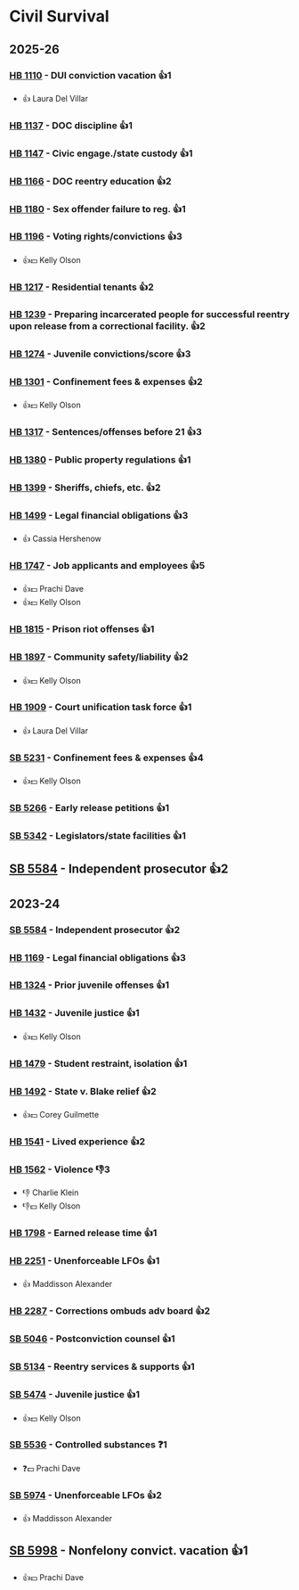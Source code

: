 # Civil Survival
## 2025-26

### [HB 1110](/bill/2025-26/hb/1110/) - DUI conviction vacation 👍1  
* 👍 Laura Del Villar

### [HB 1137](/bill/2025-26/hb/1137/) - DOC discipline 👍1  

### [HB 1147](/bill/2025-26/hb/1147/) - Civic engage./state custody 👍1  

### [HB 1166](/bill/2025-26/hb/1166/) - DOC reentry education 👍2  

### [HB 1180](/bill/2025-26/hb/1180/) - Sex offender failure to reg. 👍1  

### [HB 1196](/bill/2025-26/hb/1196/) - Voting rights/convictions 👍3  
* 👍💵 Kelly Olson

### [HB 1217](/bill/2025-26/hb/1217/) - Residential tenants 👍2  

### [HB 1239](/bill/2025-26/hb/1239/) - Preparing incarcerated people for successful reentry upon release from a correctional facility. 👍2  

### [HB 1274](/bill/2025-26/hb/1274/) - Juvenile convictions/score 👍3  

### [HB 1301](/bill/2025-26/hb/1301/) - Confinement fees & expenses 👍2  
* 👍💵 Kelly Olson

### [HB 1317](/bill/2025-26/hb/1317/) - Sentences/offenses before 21 👍3  

### [HB 1380](/bill/2025-26/hb/1380/) - Public property regulations 👍1  

### [HB 1399](/bill/2025-26/hb/1399/) - Sheriffs, chiefs, etc. 👍2  

### [HB 1499](/bill/2025-26/hb/1499/) - Legal financial obligations 👍3  
* 👍 Cassia Hershenow

### [HB 1747](/bill/2025-26/hb/1747/) - Job applicants and employees 👍5  
* 👍💵 Prachi Dave
* 👍💵 Kelly Olson

### [HB 1815](/bill/2025-26/hb/1815/) - Prison riot offenses 👍1  

### [HB 1897](/bill/2025-26/hb/1897/) - Community safety/liability 👍2  
* 👍💵 Kelly Olson

### [HB 1909](/bill/2025-26/hb/1909/) - Court unification task force 👍1  
* 👍 Laura Del Villar

### [SB 5231](/bill/2025-26/sb/5231/) - Confinement fees & expenses 👍4  
* 👍💵 Kelly Olson

### [SB 5266](/bill/2025-26/sb/5266/) - Early release petitions 👍1  

### [SB 5342](/bill/2025-26/sb/5342/) - Legislators/state facilities 👍1  

## [SB 5584](/bill/2025-26/sb/5584/) - Independent prosecutor 👍2  

## 2023-24

### [SB 5584](/bill/2023-24/sb/5584/) - Independent prosecutor 👍2  

### [HB 1169](/bill/2023-24/hb/1169/) - Legal financial obligations 👍3  

### [HB 1324](/bill/2023-24/hb/1324/) - Prior juvenile offenses 👍1  

### [HB 1432](/bill/2023-24/hb/1432/) - Juvenile justice 👍1  
* 👍💵 Kelly Olson

### [HB 1479](/bill/2023-24/hb/1479/) - Student restraint, isolation 👍1  

### [HB 1492](/bill/2023-24/hb/1492/) - State v. Blake relief 👍2  
* 👍💵 Corey Guilmette

### [HB 1541](/bill/2023-24/hb/1541/) - Lived experience 👍2  

### [HB 1562](/bill/2023-24/hb/1562/) - Violence  👎3 
* 👎 Charlie Klein
* 👎💵 Kelly Olson

### [HB 1798](/bill/2023-24/hb/1798/) - Earned release time 👍1  

### [HB 2251](/bill/2023-24/hb/2251/) - Unenforceable LFOs 👍1  
* 👍 Maddisson Alexander

### [HB 2287](/bill/2023-24/hb/2287/) - Corrections ombuds adv board 👍2  

### [SB 5046](/bill/2023-24/sb/5046/) - Postconviction counsel 👍1  

### [SB 5134](/bill/2023-24/sb/5134/) - Reentry services & supports 👍1  

### [SB 5474](/bill/2023-24/sb/5474/) - Juvenile justice 👍1  
* 👍💵 Kelly Olson

### [SB 5536](/bill/2023-24/sb/5536/) - Controlled substances   ❓1
* ❓💵 Prachi Dave

### [SB 5974](/bill/2023-24/sb/5974/) - Unenforceable LFOs 👍2  
* 👍 Maddisson Alexander

## [SB 5998](/bill/2023-24/sb/5998/) - Nonfelony convict. vacation 👍1  
* 👍💵 Prachi Dave
